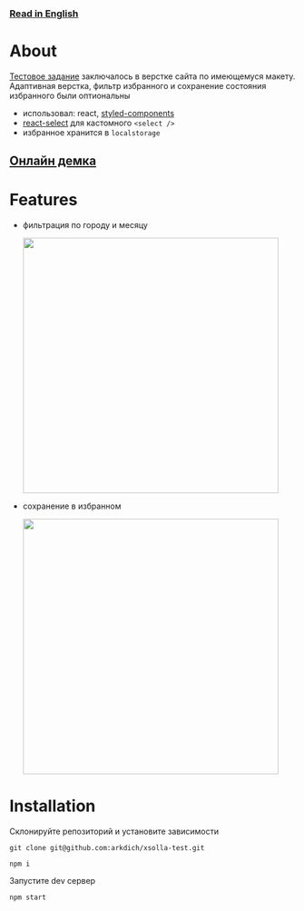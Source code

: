 ### [Read in English](README.en.md)

# About

[Тестовое задание](https://github.com/xsolla/xsolla-frontend-school-2021) заключалось в верстке сайта по имеющемуся макету. Адаптивная верстка, фильтр избранного и сохранение состояния избранного были оптиональны

- использовал: react, [styled-components](https://github.com/styled-components/styled-components)
- [react-select](https://github.com/JedWatson/react-select) для кастомного `<select />`
- избранное хранится в `localstorage`

## [Онлайн демка](https://arkdich.github.io/xsolla-test/)

# Features

- фильтрация по городу и месяцу<br>

  <img src="https://github.com/arkdich/github-gifs/blob/main/xsolla-1.gif" width="450"/>

- сохранение в избранном<br>

  <img src="https://github.com/arkdich/github-gifs/blob/main/xsolla-2.gif" width="450"/>

# Installation

Склонируйте репозиторий и установите зависимости

```
git clone git@github.com:arkdich/xsolla-test.git
```

```
npm i
```

Запустите dev сервер

```
npm start
```
